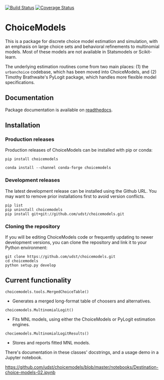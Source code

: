 [![Build Status](https://travis-ci.org/UDST/choicemodels.svg?branch=master)](https://travis-ci.org/UDST/choicemodels)
[![Coverage Status](https://coveralls.io/repos/github/UDST/choicemodels/badge.svg?branch=master)](https://coveralls.io/github/UDST/choicemodels?branch=master)

# ChoiceModels

This is a package for discrete choice model estimation and simulation, with an emphasis on large choice sets and behavioral refinements to multinomial models. Most of these models are not available in Statsmodels or Scikit-learn.

The underlying estimation routines come from two main places: (1) the `urbanchoice` codebase, which has been moved into ChoiceModels, and (2) Timothy Brathwaite's PyLogit package, which handles more flexible model specifications.



## Documentation

Package documentation is available on [readthedocs](https://choicemodels.readthedocs.io/).



## Installation

### Production releases

Production releases of ChoiceModels can be installed with pip or conda:

```
pip install choicemodels
```

```
conda install --channel conda-forge choicemodels
```

### Development releases

The latest development release can be installed using the Github URL. You may want to remove prior installations first to avoid version conflicts.

```
pip list
pip uninstall choicemodels
pip install git+git://github.com/udst/choicemodels.git
```

### Cloning the repository

If you will be editing ChoiceModels code or frequently updating to newer development versions, you can clone the repository and link it to your Python environment:

```
git clone https://github.com/udst/choicemodels.git
cd choicemodels
python setup.py develop
```

## Current functionality

`choicemodels.tools.MergedChoiceTable()`

- Generates a merged long-format table of choosers and alternatives.

`choicemodels.MultinomialLogit()`

- Fits MNL models, using either the ChoiceModels or PyLogit estimation engines.

`chociemodels.MultinomialLogitResults()`

- Stores and reports fitted MNL models.

There's documentation in these classes' docstrings, and a usage demo in a Jupyter notebook.

https://github.com/udst/choicemodels/blob/master/notebooks/Destination-choice-models-02.ipynb
